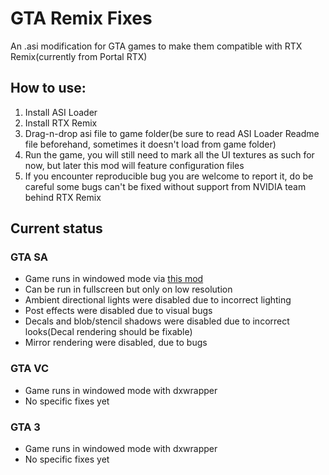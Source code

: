 # GTA Remix Fixes
An .asi modification for GTA games to make them compatible with RTX Remix(currently from Portal RTX)

## How to use:
1. Install ASI Loader
2. Install RTX Remix
3. Drag-n-drop asi file to game folder(be sure to read ASI Loader Readme file beforehand, sometimes it doesn't load from game folder)
4. Run the game, you will still need to mark all the UI textures as such for now, but later this mod will feature configuration files
5. If you encounter reproducible bug you are welcome to report it, do be careful some bugs can't be fixed without support from NVIDIA team behind RTX Remix

## Current status
### GTA SA
- Game runs in windowed mode via [this mod](https://github.com/ThirteenAG/III.VC.SA.WindowedMode/releases/tag/v1.11)
- Can be run in fullscreen but only on low resolution
- Ambient directional lights were disabled due to incorrect lighting
- Post effects were disabled due to visual bugs
- Decals and blob/stencil shadows were disabled due to incorrect looks(Decal rendering should be fixable)
- Mirror rendering were disabled, due to bugs
### GTA VC
- Game runs in windowed mode with dxwrapper
- No specific fixes yet
### GTA 3
- Game runs in windowed mode with dxwrapper
- No specific fixes yet